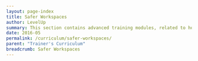 ```yaml
---
layout: page-index
title: Safer Workspaces
author: LevelUp
summary: This section contains advanced training modules, related to how trainees can begin to setup and use more secure, compartmentalized digital environments to safely go about their work. Topics addressed include an introduction to Tails, an alternative operating system offering an anonymized workspace that leaves no trace of its use on a computer.
date: 2016-05
permalink: /curriculum/safer-workspaces/
parent: "Trainer's Curriculum"
breadcrumb: Safer Workspaces
---
```

